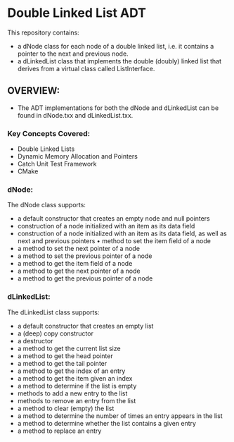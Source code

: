 # Double Linked List ADT

This repository contains:

- a dNode class for each node of a double linked list, i.e. it contains a pointer to the next and previous node.
- a dLinkedList class that implements the double (doubly) linked list that derives from a virtual class called ListInterface.

## OVERVIEW:

- The ADT implementations for both the dNode and dLinkedList can be found in dNode.txx and dLinkedList.txx.

### Key Concepts Covered:

- Double Linked Lists
- Dynamic Memory Allocation and Pointers
- Catch Unit Test Framework
- CMake

### dNode:

The dNode class supports:

- a default constructor that creates an empty node and null pointers
- construction of a node initialized with an item as its data field
- construction of a node initialized with an item as its data field, as well as next and previous pointers • method to set the item field of a node
- a method to set the next pointer of a node
- a method to set the previous pointer of a node
- a method to get the item field of a node
- a method to get the next pointer of a node
- a method to get the previous pointer of a node

### dLinkedList:

The dLinkedList class supports:

- a default constructor that creates an empty list
- a (deep) copy constructor
- a destructor
- a method to get the current list size
- a method to get the head pointer
- a method to get the tail pointer
- a method to get the index of an entry
- a method to get the item given an index
- a method to determine if the list is empty
- methods to add a new entry to the list
- methods to remove an entry from the list
- a method to clear (empty) the list
- a method to determine the number of times an entry appears in the list
- a method to determine whether the list contains a given entry
- a method to replace an entry



